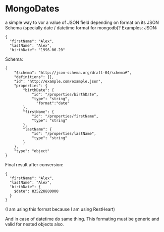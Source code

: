 # MongoDates
a simple way to vor a value of JSON field depending on format on its JSON Schema (specially date / datetime format for mongodb)? Examples: JSON:
```
{
  "firstName": "Alex",
  "lastName": "Alex",
  "birthDate": "1996-06-20"
```
Schema:
```
{
    "$schema": "http://json-schema.org/draft-04/schema#",
    "definitions": {},
    "id": "http://example.com/example.json",
    "properties": {
        "birthDate": {
            "id": "/properties/birthDate",
            "type": "string",
              "format":"date"
        },
        "firstName": {
            "id": "/properties/firstName",
            "type": "string"
        },
        "lastName": {
            "id": "/properties/lastName",
            "type": "string"
        }
    },
    "type": "object"
}
```
Final result after conversion:
```
{
  "firstName": "Alex",
  "lastName": "Alex",
  "birthDate": {
    $date": 835228800000
  }
}
```
(I am using this format because I am using RestHeart)

And in case of datetime do same thing. This formating must be generic and valid for nested objects also.